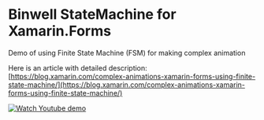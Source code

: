 ﻿# Binwell StateMachine for Xamarin.Forms 

Demo of using Finite State Machine (FSM) for making complex animation

Here is an article with detailed description: [https://blog.xamarin.com/complex-animations-xamarin-forms-using-finite-state-machine/](https://blog.xamarin.com/complex-animations-xamarin-forms-using-finite-state-machine/)

[![Watch Youtube demo](https://img.youtube.com/vi/8qDfWoq-zpg/maxresdefault.jpg)](https://www.youtube.com/watch?v=8qDfWoq-zpg)
